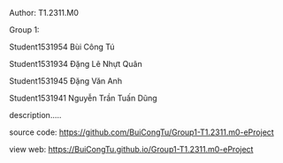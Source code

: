 Author: T1.2311.M0 

Group 1:	

Student1531954	Bùi Công Tú

Student1531934	Đặng Lê Nhựt Quân

Student1531945	Đặng Văn Anh

Student1531941	Nguyễn Trần Tuấn Dũng
	 
description.....

source code: https://github.com/BuiCongTu/Group1-T1.2311.m0-eProject

view web: https://BuiCongTu.github.io/Group1-T1.2311.m0-eProject
